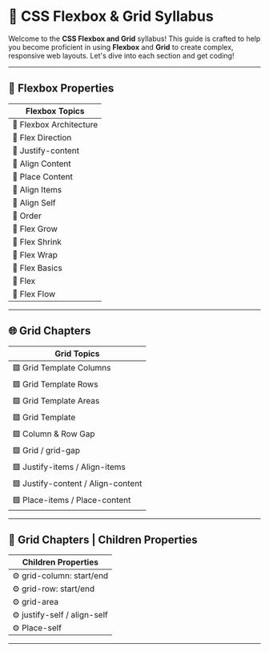 # 🎨 CSS Flexbox & Grid Syllabus

Welcome to the **CSS Flexbox and Grid** syllabus! This guide is crafted to help you become proficient in using **Flexbox** and **Grid** to create complex, responsive web layouts. Let's dive into each section and get coding!

---

## 🧩 Flexbox Properties

| **Flexbox Topics**           |
|------------------------------|
| 🔷 Flexbox Architecture       |
| 🔷 Flex Direction             |
| 🔷 Justify-content            |
| 🔷 Align Content              |
| 🔷 Place Content              |
| 🔷 Align Items                |
| 🔷 Align Self                 |
| 🔷 Order                      |
| 🔷 Flex Grow                  |
| 🔷 Flex Shrink                |
| 🔷 Flex Wrap                  |
| 🔷 Flex Basics                |
| 🔷 Flex                       |
| 🔷 Flex Flow                  |

---

## 🌐 Grid Chapters

| **Grid Topics**                  |
|-----------------------------------|
| 🟩 Grid Template Columns          |
| 🟩 Grid Template Rows             |
| 🟩 Grid Template Areas            |
| 🟩 Grid Template                  |
| 🟩 Column & Row Gap               |
| 🟩 Grid / grid-gap                |
| 🟩 Justify-items / Align-items     |
| 🟩 Justify-content / Align-content |
| 🟩 Place-items / Place-content     |

---

## 🔧 Grid Chapters | Children Properties

| **Children Properties**       |
|-------------------------------|
| ⚙️ grid-column: start/end      |
| ⚙️ grid-row: start/end         |
| ⚙️ grid-area                  |
| ⚙️ justify-self / align-self   |
| ⚙️ Place-self                 |

---


